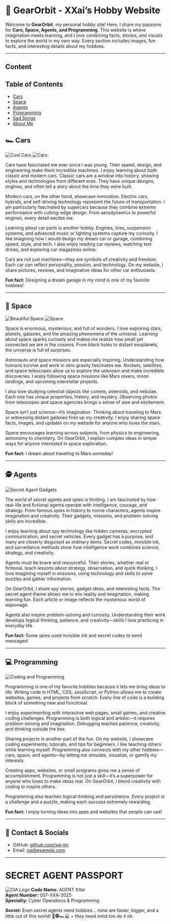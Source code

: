 # 🌌 GearOrbit - XXai’s Hobby Website

Welcome to **GearOrbit**, my personal hobby site! Here, I share my passions for **Cars, Space, Agents, and Programming**. This website is where imagination meets learning, and I love combining facts, stories, and visuals to explore the world in my own way. Every section includes images, fun facts, and interesting details about my hobbies. 

---
Content
-------------
## Table of Contents
- [Cars](#cars)
- [Space](#space)
- [Agents](#agents)
- [Programming](#programming)
- [Sad Songs](#sad-songs)
- [About Me](#about-me)


## 🏎️ Cars
![Cool Cars](https://images.pexels.com/photos/170811/pexels-photo-170811.jpeg)
![Cars](https://images.unsplash.com/photo-1552519507-da3b142c6e3d?auto=format&fit=crop&w=600&q=60)


Cars have fascinated me ever since I was young. Their speed, design, and engineering make them incredible machines. I enjoy learning about both classic and modern cars. Classic cars are a window into history, showing styles and technologies from different eras. They have unique designs, engines, and often tell a story about the time they were built.

Modern cars, on the other hand, showcase innovation. Electric cars, hybrids, and self-driving technology represent the future of transportation. I am particularly fascinated by supercars because they combine extreme performance with cutting-edge design. From aerodynamics to powerful engines, every detail excites me.

Learning about car parts is another hobby. Engines, tires, suspension systems, and advanced music or lighting systems capture my curiosity. I like imagining how I would design my dream car or garage, combining speed, style, and tech. I also enjoy reading car reviews, watching test drives, and exploring car magazines online.

Cars are not just machines—they are symbols of creativity and freedom. Each car can reflect personality, passion, and technology. On my website, I share pictures, reviews, and imaginative ideas for other car enthusiasts.

**Fun fact:** Designing a dream garage in my mind is one of my favorite hobbies!

---

## 🌌 Space
![Beautiful Space](https://images.pexels.com/photos/2150/sky-space-dark-galaxy.jpg)
![Space](https://images.unsplash.com/photo-1581092334425-5fa3a06c3cd1?auto=format&fit=crop&w=600&q=60)

Space is enormous, mysterious, and full of wonders. I love exploring stars, planets, galaxies, and the amazing phenomena of the universe. Learning about space sparks curiosity and makes me realize how small yet connected we are in the cosmos. From black holes to distant exoplanets, the universe is full of surprises.

Astronauts and space missions are especially inspiring. Understanding how humans survive and work in zero gravity fascinates me. Rockets, satellites, and space telescopes allow us to explore the unknown and make incredible discoveries. I enjoy following space missions like Mars rovers, moon landings, and upcoming interstellar projects.

I also love studying celestial objects like comets, asteroids, and nebulae. Each one has unique properties, history, and mystery. Observing photos from telescopes and space agencies brings a sense of awe and excitement.  

Space isn’t just science—it’s imagination. Thinking about traveling to Mars or witnessing distant galaxies fires up my creativity. I enjoy sharing space facts, images, and updates on my website for anyone who loves the stars.

Space encourages learning across subjects, from physics to engineering, astronomy to chemistry. On GearOrbit, I explain complex ideas in simple ways for anyone interested in space exploration.

**Fun fact:** I dream about traveling to Mars someday!

---

## 🕵️ Agents
![Secret Agent Gadgets](https://images.pexels.com/photos/162783/spying-secret-agent-mystery-162783.jpeg)

The world of secret agents and spies is thrilling. I am fascinated by how real-life and fictional agents operate with intelligence, courage, and strategy. From famous spies in history to movie characters, agents inspire imagination and creativity. Their gadgets, missions, and problem-solving skills are incredible.

I enjoy learning about spy technology like hidden cameras, encrypted communication, and secret vehicles. Every gadget has a purpose, and many are cleverly disguised as ordinary items. Secret codes, invisible ink, and surveillance methods show how intelligence work combines science, strategy, and creativity.

Agents must be brave and resourceful. Their stories, whether real or fictional, teach lessons about strategy, observation, and quick thinking. I love imagining myself in missions, using technology and skills to solve puzzles and gather information.

On GearOrbit, I share spy stories, gadget ideas, and interesting facts. The secret agent theme allows me to mix reality and imagination, making learning fun. Each article or image reflects the mysterious world of espionage.

Agents also inspire problem-solving and curiosity. Understanding their work develops logical thinking, patience, and creativity—skills I love practicing in everyday life.

**Fun fact:** Some spies used invisible ink and secret codes to send messages!

---

## 💻 Programming
![Coding and Programming](https://images.pexels.com/photos/1181675/pexels-photo-1181675.jpeg)

Programming is one of my favorite hobbies because it lets me bring ideas to life. Writing code in HTML, CSS, JavaScript, or Python allows me to create websites, games, and projects from scratch. Every line of code is a building block of something new and functional.

I enjoy experimenting with interactive web pages, small games, and creative coding challenges. Programming is both logical and artistic—it requires problem-solving and imagination. Debugging teaches patience, creativity, and thinking outside the box.  

Sharing projects is another part of the fun. On my website, I showcase coding experiments, tutorials, and tips for beginners. I like teaching others while learning myself. Programming also connects with my other hobbies—cars, space, and agents—by letting me simulate, visualize, or gamify my interests.

Creating apps, websites, or small programs gives me a sense of accomplishment. Programming is not just a skill—it’s a superpower for anyone who loves to make ideas real. On GearOrbit, I blend creativity with coding to inspire others.

Programming also teaches logical thinking and persistence. Every project is a challenge and a puzzle, making each success extremely rewarding.

**Fun fact:** I enjoy turning ideas into apps and websites that people can use!

---

## 📌 Contact & Socials
- GitHub: [github.com/xai-bjr](https://github.com/xai-bjr)  
- Email: xai@example.com

---

# SECRET AGENT PASSPORT
![CIA Logo](https://upload.wikimedia.org/wikipedia/commons/6/6d/CIA_logo.svg)
**Code Name:** AGENT XXai  
**Agent Number:** 007-XXA-2025  
**Specialty:** Cyber Operations & Programming  


**Secret:** Even secret agents need hobbies… mine are faster, bigger, and a little out of this world! 🌌🕵️🏎️💻 + they need mind too do it ok.
